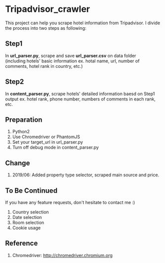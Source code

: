 # Tripadvisor_crawler
This project can help you scrape hotel information from Tripadvisor. I divide the process into two steps as following:
## Step1
 In **url_parser.py**, scrape and save **url_parser.csv** on data folder  
 (including hotels' basic information ex. hotal name, url, number of comments, hotel rank in country, etc.) 
## Step2
 In **content_parser.py**, scrape hotels' detailed information baesd on Step1 output ex. hotel rank, phone number, numbers of comments in each rank, etc.
<!-- ## Step3
 In **data_manipulation.py**, do feature engineering or regular expression to extact content on Step2 output. -->

## Preparation 
1. Python2
2. Use Chromedriver or PhantomJS
3. Set your target_url in url_parser.py
4. Turn off debug mode in content_parser.py

## Change
1. 2019/06: Added property type selector, scraped main source and price.
## To Be Continued
If you have any feature requests, don't hesitate to contact me :)
1. Country selection
2. Date selection
3. Room selection
4. Cookie usage

## Reference
1. Chromedriver: http://chromedriver.chromium.org
